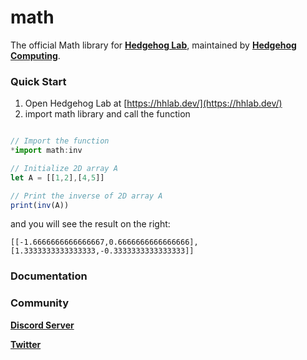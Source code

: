 # math 

The official Math library for [**Hedgehog Lab**](https://github.com/Hedgehog-Computing/hedgehog-lab), maintained by [**Hedgehog Computing**](https://github.com/Hedgehog-Computing).

### Quick Start

1. Open Hedgehog Lab at [https://hhlab.dev/](https://hhlab.dev/)
2. import math library and call the function
```js

// Import the function
*import math:inv

// Initialize 2D array A
let A = [[1,2],[4,5]]

// Print the inverse of 2D array A
print(inv(A))
```

and you will see the result on the right:
```
[[-1.6666666666666667,0.6666666666666666],
[1.3333333333333333,-0.3333333333333333]]
```

### Documentation

### Community

[**Discord Server**](https://discord.gg/hGhsanhJaK) 

[**Twitter**](https://twitter.com/HedgehogLabHQ)
